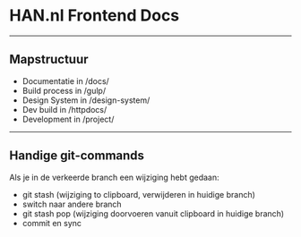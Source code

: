 # HAN.nl Frontend Docs

---

## Mapstructuur

- Documentatie in /docs/
- Build process in /gulp/
- Design System in /design-system/
- Dev build in /httpdocs/
- Development in /project/

---

## Handige git-commands

Als je in de verkeerde branch een wijziging hebt gedaan:

- git stash (wijziging to clipboard, verwijderen in huidige branch)
- switch naar andere branch
- git stash pop (wijziging doorvoeren vanuit clipboard in huidige branch)
- commit en sync

